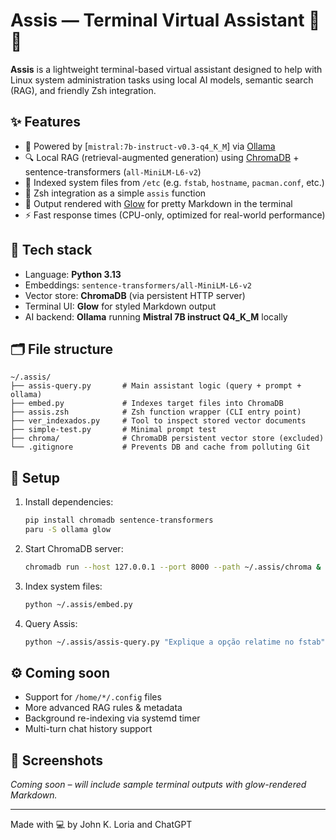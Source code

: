 # Assis — Terminal Virtual Assistant 🧠🐚

**Assis** is a lightweight terminal-based virtual assistant designed to help with Linux system administration tasks using local AI models, semantic search (RAG), and friendly Zsh integration.

## ✨ Features
- 🧠 Powered by [`mistral:7b-instruct-v0.3-q4_K_M`] via [Ollama](https://ollama.com)
- 🔍 Local RAG (retrieval-augmented generation) using [ChromaDB](https://www.trychroma.com/) + sentence-transformers (`all-MiniLM-L6-v2`)
- 📁 Indexed system files from `/etc` (e.g. `fstab`, `hostname`, `pacman.conf`, etc.)
- 💬 Zsh integration as a simple `assis` function
- 🎨 Output rendered with [Glow](https://github.com/charmbracelet/glow) for pretty Markdown in the terminal
- ⚡ Fast response times (CPU-only, optimized for real-world performance)

## 🧱 Tech stack
- Language: **Python 3.13**
- Embeddings: `sentence-transformers/all-MiniLM-L6-v2`
- Vector store: **ChromaDB** (via persistent HTTP server)
- Terminal UI: **Glow** for styled Markdown output
- AI backend: **Ollama** running **Mistral 7B instruct Q4_K_M** locally

## 🗂 File structure
```
~/.assis/
├── assis-query.py       # Main assistant logic (query + prompt + ollama)
├── embed.py             # Indexes target files into ChromaDB
├── assis.zsh            # Zsh function wrapper (CLI entry point)
├── ver_indexados.py     # Tool to inspect stored vector documents
├── simple-test.py       # Minimal prompt test
├── chroma/              # ChromaDB persistent vector store (excluded)
└── .gitignore           # Prevents DB and cache from polluting Git
```

## 🚀 Setup
1. Install dependencies:
   ```bash
   pip install chromadb sentence-transformers
   paru -S ollama glow
   ```
2. Start ChromaDB server:
   ```bash
   chromadb run --host 127.0.0.1 --port 8000 --path ~/.assis/chroma &
   ```
3. Index system files:
   ```bash
   python ~/.assis/embed.py
   ```
4. Query Assis:
   ```bash
   python ~/.assis/assis-query.py "Explique a opção relatime no fstab"
   ```

## ⚙️ Coming soon
- Support for `/home/*/.config` files
- More advanced RAG rules & metadata
- Background re-indexing via systemd timer
- Multi-turn chat history support

## 📸 Screenshots
*Coming soon – will include sample terminal outputs with glow-rendered Markdown.*

---

Made with 💻 by John K. Loria and ChatGPT
